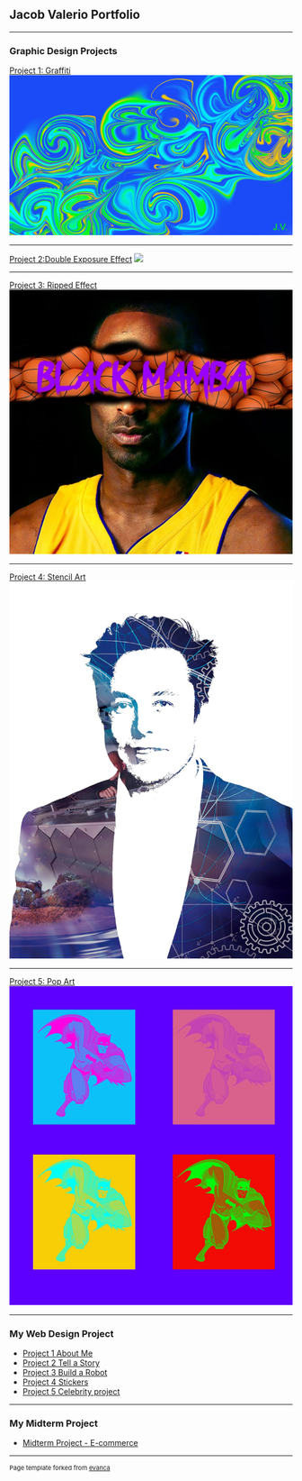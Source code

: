 ## Jacob Valerio Portfolio

---

### Graphic Design Projects

[Project 1: Graffiti](/pdf/sample_presentation.pdf)
<img src="images/GraffitiWD.png?raw=true"/>

---
[Project 2:Double Exposure Effect](/pdf/sample_presentation.pdf)
<img src="images/LBJ.png?raw=true"/>

---
[Project 3: Ripped Effect](http://example.com/)
<img src="images/Kobebryant3.jpg?raw=true"/>

---
[Project 4: Stencil Art](/pdf/sample_presentation.pdf)
<img src="images/EM.jpg?raw=true"/>

---
[Project 5: Pop Art](http://example.com/)
<img src="images/popartWD.jpg?raw=true"/>

---
### My Web Design Project

- [Project 1 About Me](https://trinket.io/html/af63aa7503)
- [Project 2 Tell a Story](https://trinket.io/html/03a50ed2c4)
- [Project 3 Build a Robot](https://trinket.io/html/fdc577feff)
- [Project 4 Stickers](https://trinket.io/html/6b4e4557ce)
- [Project 5 Celebrity project](https://trinket.io/html/0e8b196a2f)

---
### My Midterm Project

- [Midterm Project - E-commerce](https://jacob-bakery.w3spaces.com)


---
<p style="font-size:11px">Page template forked from <a href="https://github.com/evanca/quick-portfolio">evanca</a></p>
<!-- Remove above link if you don't want to attibute -->
